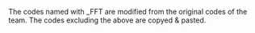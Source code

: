 The codes named with _FFT are modified from the original codes of the team.
The codes excluding the above are copyed & pasted.
